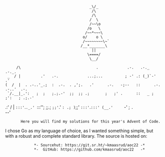                                           _\/_
                                           /\
                                           /\
                                          /  \
                                          /~~\o
                                         /o   \
                                        /~~*~~~\
                                       o/    o \
                                       /~~~~~~~~\~`
                                      /__*_______\
                                           ||
                                         \====/
                                          \__/

         /\                                  .             .-.   .-._   .-._.
     _  / |         .'   .-.             ...;...          ; -' .: (_)`-'          .'
    (  /  |  . .-..'_.;  :  .-.  . ,';.   .'      .-.   -;--   ::      .-.   .-..'  .-.
     `/.__|_.':   ;  ;   ;.;.-'  ;;  ;; .;       ;   ;' .      ::   _ ;   ;':   ; .;.-'
 .:' /    |   `:::'`.`._.' `:::'';  ;;.;         `;;'`.'       `: .; )`;;'  `:::'`.`:::'
(__.'     `-'                   ;    `.                          `--'


           Here you will find my solutions for this year's Advent of Code.

I chose Go as my language of choice, as I wanted something simple, but with a robust and
                complete standard library. The source is hosted on:

                 *- Sourcehut: https://git.sr.ht/~kmaasrud/aoc22 -*
                 *-  GitHub: https://github.com/kmaasrud/aoc22   -*
